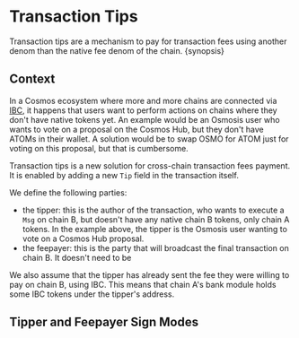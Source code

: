 <!--
order: 14
-->

# Transaction Tips

Transaction tips are a mechanism to pay for transaction fees using another denom than the native fee denom of the chain. {synopsis}

## Context

In a Cosmos ecosystem where more and more chains are connected via [IBC](https://ibc.cosmos.network/), it happens that users want to perform actions on chains where they don't have native tokens yet. An example would be an Osmosis user who wants to vote on a proposal on the Cosmos Hub, but they don't have ATOMs in their wallet. A solution would be to swap OSMO for ATOM just for voting on this proposal, but that is cumbersome.

Transaction tips is a new solution for cross-chain transaction fees payment. It is enabled by adding a new `Tip` field in the transaction itself.

We define the following parties:

- the tipper: this is the author of the transaction, who wants to execute a `Msg` on chain B, but doesn't have any native chain B tokens, only chain A tokens. In the example above, the tipper is the Osmosis user wanting to vote on a Cosmos Hub proposal.
- the feepayer: this is the party that will broadcast the final transaction on chain B. It doesn't need to be

We also assume that the tipper has already sent the fee they were willing to pay on chain B, using IBC. This means that chain A's bank module holds some IBC tokens under the tipper's address.

## Tipper and Feepayer Sign Modes
